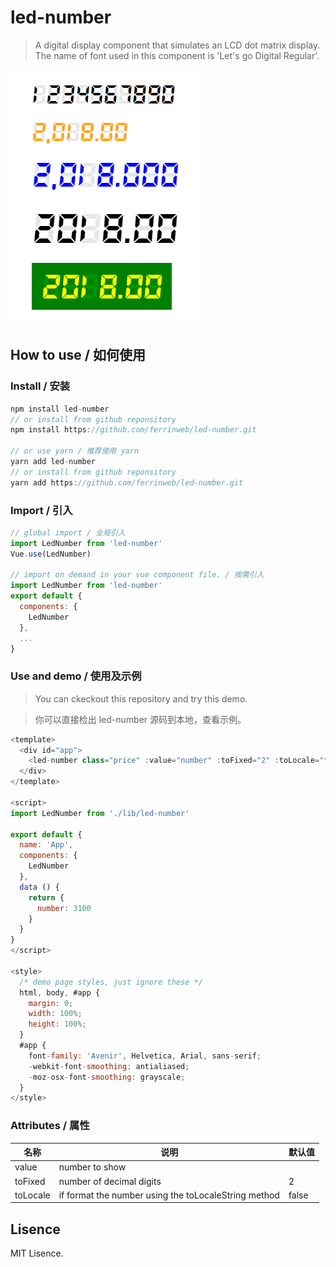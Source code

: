 # led-number

> A digital display component that simulates an LCD dot matrix display.
> The name of font used in this component is 'Let's go Digital Regular'.

![](https://github.com/ferrinweb/led-number/blob/master/screensshots.png)

## How to use / 如何使用

### Install / 安装

```javascript
npm install led-number
// or install from github reponsitory
npm install https://github.com/ferrinweb/led-number.git

// or use yarn / 推荐使用 yarn
yarn add led-number
// or install from github reponsitory
yarn add https://github.com/ferrinweb/led-number.git
```

### Import / 引入

```javascript
// global import / 全局引入
import LedNumber from 'led-number'
Vue.use(LedNumber)

// import on demand in your vue component file. / 按需引入
import LedNumber from 'led-number'
export default {
  components: {
    LedNumber
  },
  ...
}
```

### Use and demo / 使用及示例
> You can ckeckout this repository and try this demo.

> 你可以直接检出 led-number 源码到本地，查看示例。

```javascript
<template>
  <div id="app">
    <led-number class="price" :value="number" :toFixed="2" :toLocale="true"></led-number>
  </div>
</template>

<script>
import LedNumber from './lib/led-number'

export default {
  name: 'App',
  components: {
    LedNumber
  },
  data () {
    return {
      number: 3100
    }
  }
}
</script>

<style>
  /* demo page styles, just ignore these */
  html, body, #app {
    margin: 0;
    width: 100%;
    height: 100%;
  }
  #app {
    font-family: 'Avenir', Helvetica, Arial, sans-serif;
    -webkit-font-smoothing: antialiased;
    -moz-osx-font-smoothing: grayscale;
  }
</style>
```

### Attributes / 属性
名称 | 说明 | 默认值
|---|---|---|
value | number to show |
toFixed | number of decimal digits | 2
toLocale | if format the number using the toLocaleString method | false

## Lisence
MIT Lisence.

